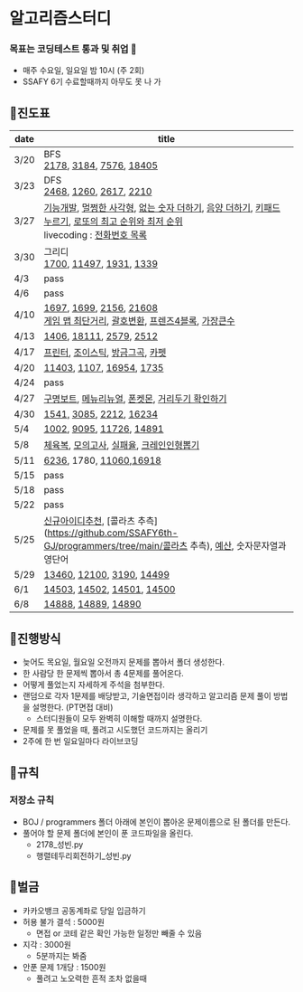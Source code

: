 # 알고리즘스터디

### 목표는 코딩테스트 통과 및 취업 🙏

* 매주 수요일, 일요일 밤 10시 (주 2회)
* SSAFY 6기 수료할때까지 아무도 못 나 가

## 🚩진도표

| date | title                                                        |
| ---- | ------------------------------------------------------------ |
| 3/20 | BFS <br />[2178](https://github.com/SSAFY6th-GJ/BOJ/tree/main/2178), [3184](https://github.com/SSAFY6th-GJ/BOJ/tree/main/3184), [7576](https://github.com/SSAFY6th-GJ/BOJ/tree/main/7576), [18405](https://github.com/SSAFY6th-GJ/BOJ/tree/main/18405) |
| 3/23 | DFS<br />[2468](https://github.com/SSAFY6th-GJ/BOJ/tree/main/2468), [1260](https://github.com/SSAFY6th-GJ/BOJ/tree/main/1260), [2617](https://github.com/SSAFY6th-GJ/BOJ/tree/main/2617), [2210](https://github.com/SSAFY6th-GJ/BOJ/tree/main/2210) |
| 3/27 | [기능개발](https://github.com/SSAFY6th-GJ/programmers/tree/main/기능개발), [멀쩡한 사각형](https://github.com/SSAFY6th-GJ/programmers/tree/main/멀쩡한%20사각형), [없는 숫자 더하기](https://github.com/SSAFY6th-GJ/programmers/tree/main/없는%20숫자%20더하기), [음양 더하기](https://github.com/SSAFY6th-GJ/programmers/tree/main/음양%20더하기), [키패드 누르기](https://github.com/SSAFY6th-GJ/programmers/tree/main/키패드%20누르기), [로또의 최고 순위와 최저 순위](https://github.com/SSAFY6th-GJ/programmers/tree/main/로또의%20최고%20순위와%20최저%20순위)<br />livecoding : [전화번호 목록](https://github.com/SSAFY6th-GJ/programmers/tree/main/전화번호%20목록) |
| 3/30 | 그리디<br />[1700](https://github.com/SSAFY6th-GJ/BOJ/tree/main/1700), [11497](https://github.com/SSAFY6th-GJ/BOJ/tree/main/11497), [1931](https://github.com/SSAFY6th-GJ/BOJ/tree/main/1931), [1339](https://github.com/SSAFY6th-GJ/BOJ/tree/main/1339) |
| 4/3  | pass                                                         |
| 4/6  | pass                                                         |
| 4/10 | [1697](https://github.com/SSAFY6th-GJ/BOJ/tree/main/1697), [1699](https://github.com/SSAFY6th-GJ/BOJ/tree/main/1699), [2156](https://github.com/SSAFY6th-GJ/BOJ/tree/main/2156), [21608](https://github.com/SSAFY6th-GJ/BOJ/tree/main/21608)<br />[게임 맵 최단거리](https://github.com/SSAFY6th-GJ/programmers/tree/main/게임%20맵%20최단거리), [괄호변환](https://github.com/SSAFY6th-GJ/programmers/tree/main/괄호변환), [프렌즈4블록](https://github.com/SSAFY6th-GJ/programmers/tree/main/프렌즈4블록), [가장큰수](https://github.com/SSAFY6th-GJ/programmers/tree/main/가장큰수) |
| 4/13 | [1406](https://github.com/SSAFY6th-GJ/BOJ/tree/main/1406), [18111](https://github.com/SSAFY6th-GJ/BOJ/tree/main/18111), [2579](https://github.com/SSAFY6th-GJ/BOJ/tree/main/2579), [2512](https://github.com/SSAFY6th-GJ/BOJ/tree/main/2512) |
| 4/17 | [프린터](https://github.com/SSAFY6th-GJ/programmers/tree/main/프린터), [조이스틱](https://github.com/SSAFY6th-GJ/programmers/tree/main/조이스틱), [방금그곡](https://github.com/SSAFY6th-GJ/programmers/tree/main/방금그곡), [카펫](https://github.com/SSAFY6th-GJ/programmers/tree/main/카펫) |
| 4/20 | [11403](https://github.com/SSAFY6th-GJ/BOJ/tree/main/11403), [1107](https://github.com/SSAFY6th-GJ/BOJ/tree/main/1107), [16954](https://github.com/SSAFY6th-GJ/BOJ/tree/main/16954), [1735](https://github.com/SSAFY6th-GJ/BOJ/tree/main/1735) |
| 4/24 | pass                                                         |
| 4/27 | [구명보트](https://github.com/SSAFY6th-GJ/programmers/tree/main/%EA%B5%AC%EB%AA%85%EB%B3%B4%ED%8A%B8), [메뉴리뉴얼](https://github.com/SSAFY6th-GJ/programmers/tree/main/%EB%A9%94%EB%89%B4%EB%A6%AC%EB%89%B4%EC%96%BC), [폰켓몬](https://github.com/SSAFY6th-GJ/programmers/tree/main/%ED%8F%B0%EC%BC%93%EB%AA%AC), [거리두기 확인하기](https://github.com/SSAFY6th-GJ/programmers/tree/main/%EA%B1%B0%EB%A6%AC%EB%91%90%EA%B8%B0%20%ED%99%95%EC%9D%B8%ED%95%98%EA%B8%B0) |
| 4/30 | [1541,](https://github.com/SSAFY6th-GJ/BOJ/tree/main/1541) [3085](https://github.com/SSAFY6th-GJ/BOJ/tree/main/3085), [2212](https://github.com/SSAFY6th-GJ/BOJ/tree/main/2212), [16234](https://github.com/SSAFY6th-GJ/BOJ/tree/main/16234) |
| 5/4  | [1002](https://github.com/SSAFY6th-GJ/BOJ/tree/main/1002), [9095](https://github.com/SSAFY6th-GJ/BOJ/tree/main/9095), [11726](https://www.acmicpc.net/problem/11726), [14891](https://github.com/SSAFY6th-GJ/BOJ/tree/main/14891) |
| 5/8  | [체육복](https://github.com/SSAFY6th-GJ/programmers/tree/main/%EC%B2%B4%EC%9C%A1%EB%B3%B5), [모의고사](https://github.com/SSAFY6th-GJ/programmers/tree/main/%EB%AA%A8%EC%9D%98%EA%B3%A0%EC%82%AC), [실패율](https://github.com/SSAFY6th-GJ/programmers/tree/main/%EC%8B%A4%ED%8C%A8%EC%9C%A8), [크레인인형뽑기](https://github.com/SSAFY6th-GJ/programmers/tree/main/%ED%81%AC%EB%A0%88%EC%9D%B8%EC%9D%B8%ED%98%95%EB%BD%91%EA%B8%B0%EA%B2%8C%EC%9E%84) |
| 5/11 | [6236](https://github.com/SSAFY6th-GJ/BOJ/tree/main/6236), 1780, [11060](https://github.com/SSAFY6th-GJ/BOJ/tree/main/11060),[16918](https://github.com/SSAFY6th-GJ/BOJ/tree/main/16918) |
| 5/15 | pass                                                         |
| 5/18 | pass                                                         |
| 5/22 | pass                                                         |
| 5/25 | [신규아이디추천](https://github.com/SSAFY6th-GJ/programmers/tree/main/신규아이디추천), [콜라츠 추측](https://github.com/SSAFY6th-GJ/programmers/tree/main/콜라츠 추측), [예산](https://github.com/SSAFY6th-GJ/programmers/tree/main/예산), 숫자문자열과 영단어 |
| 5/29 | [13460](https://github.com/SSAFY6th-GJ/BOJ/tree/main/13460), [12100](https://github.com/SSAFY6th-GJ/BOJ/tree/main/12100), [3190](https://github.com/SSAFY6th-GJ/BOJ/tree/main/3190), [14499](https://github.com/SSAFY6th-GJ/BOJ/tree/main/14499) |
| 6/1  | [14503](https://github.com/SSAFY6th-GJ/BOJ/tree/main/14503), [14502](https://github.com/SSAFY6th-GJ/BOJ/tree/main/14502), [14501](https://github.com/SSAFY6th-GJ/BOJ/tree/main/14501), [14500](https://github.com/SSAFY6th-GJ/BOJ/tree/main/14500) |
| 6/8  | [14888](https://github.com/SSAFY6th-GJ/BOJ/tree/main/14888), [14889](https://github.com/SSAFY6th-GJ/BOJ/tree/main/14889), [14890](https://github.com/SSAFY6th-GJ/BOJ/tree/main/14890) |
## 🚩진행방식

* 늦어도 목요일, 월요일 오전까지 문제를 뽑아서 폴더 생성한다.
* 한 사람당 한 문제씩 뽑아서 총 4문제를 풀어온다.
* 어떻게 풀었는지 자세하게 주석을 첨부한다.
* 랜덤으로 각자 1문제를 배당받고, 기술면접이라 생각하고 알고리즘 문제 풀이 방법을 설명한다. (PT면접 대비)
  * 스터디원들이 모두 완벽히 이해할 때까지 설명한다.
* 문제를 못 풀었을 때, 풀려고 시도했던 코드까지는 올리기
* 2주에 한 번 일요일마다 라이브코딩

## 🚩규칙

### 저장소 규칙

* BOJ / programmers 폴더 아래에 본인이 뽑아온 문제이름으로 된 폴더를 만든다.
* 풀어야 할 문제 폴더에 본인이 푼 코드파일을 올린다.
  * 2178_성빈.py
  * 행렬테두리회전하기_성빈.py

## 🚩벌금

* 카카오뱅크 공동계좌로 당일 입금하기
* 허용 불가 결석 : 5000원
  * 면접 or 코테 같은 확인 가능한 일정만 빼줄 수 있음
* 지각 : 3000원
  * 5분까지는 봐줌
* 안푼 문제 1개당 : 1500원
  * 풀려고 노오력한 흔적 조차 없을때

